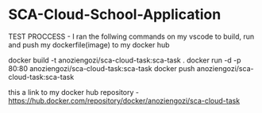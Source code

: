 # SCA-Cloud-School-Application

TEST PROCCESS - I ran the follwing commands on my vscode to build, run and push my dockerfile(image) to my docker hub

docker build -t anoziengozi/sca-cloud-task:sca-task .
docker run -d -p 80:80 anoziengozi/sca-cloud-task:sca-task
docker push anoziengozi/sca-cloud-task:sca-task  
 
this a link to my docker hub repository - https://hub.docker.com/repository/docker/anoziengozi/sca-cloud-task
